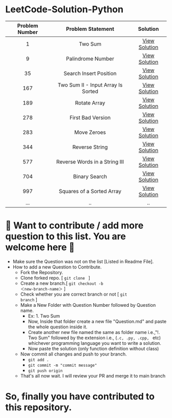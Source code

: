 # LeetCode-Solution-Python

|Problem Number|Problem Statement|Solution|
|:---:|:---:|:---:|
| 1 | Two Sum | [View Solution](https://github.com/anurag629/LeetCode-Solution/tree/main/1.%20Two%20Sum) |
| 9 | Palindrome Number | [View Solution](https://github.com/anurag629/LeetCode-Solution/tree/main/9.%20Palindrome%20Number) |
| 35 | Search Insert Position | [View Solution](https://github.com/anurag629/LeetCode-Solution/tree/main/35.%20Search%20Insert%20Position) |
| 167 | Two Sum II - Input Array Is Sorted | [View Solution](https://github.com/anurag629/LeetCode-Solution/tree/main/167.%20Two%20Sum%20II%20-%20Input%20Array%20Is%20Sorted) |
| 189 | Rotate Array | [View Solution](https://github.com/anurag629/LeetCode-Python-Solution/tree/main/189.%20Rotate%20Array) |
| 278 | First Bad Version | [View Solution](https://github.com/anurag629/LeetCode-Solution/tree/main/278.%20First%20Bad%20Version) |
| 283 | Move Zeroes | [View Solution](https://github.com/anurag629/LeetCode-Solution/tree/main/283.%20Move%20Zeroes) |
| 344 | Reverse String | [View Solution](https://github.com/anurag629/LeetCode-Solution/tree/main/344.%20Reverse%20String) |
| 577 | Reverse Words in a String III | [View Solution](https://github.com/anurag629/LeetCode-Solution/tree/main/557.%20Reverse%20Words%20in%20a%20String%20III) |
| 704 | Binary Search | [View Solution](https://github.com/anurag629/LeetCode-Solution/tree/main/704.%20Binary%20Search) |
| 997 | Squares of a Sorted Array | [View Solution](https://github.com/anurag629/LeetCode-Solution/tree/main/977.%20Squares%20of%20a%20Sorted%20Array) |
| ... | .. | .. |


# :1st_place_medal: Want to contribute / add more question to this list. You are welcome here :100: 

- Make sure the Question was not on the list [Listed in Readme File].
- How to add a new Question to Contribute.
  - Fork the Repository.
  - Clone forked repo. [ <code>git  clone <forked repo URL ></code> ]
  - Create a new branch.[ <code>git checkout -b ＜new-branch-name＞</code> ]
  - Check whether you are correct branch or not [ <code>git branch</code> ]
  - Make a New Folder with Question Number followed by Question name.
    * Ex:  1. Two Sum 
    - Now, Inside that folder create a new file "Question.md" and paste the whole question inside it.
    - Create another new file named the same as folder name i.e.,"!. Two Sum" followed by the extension i.e., (<code>.c, .py, .cpp, </code> etc) whichever programming language you want to write a solution.
    - Now paste the solution (only function definition without class)
  - Now commit all changes and push to your branch.
      *  <code>git add .</code>
      *  <code>git commit -m "commit message"</code>
      *  <code>git push origin <your-branch-name></code>
   - That's all now wait. I will review your PR and merge it to main branch
   
# So, finally you have contributed to this repository. 
